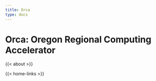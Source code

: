 ```yaml
---
title: Orca
type: docs
---
```


# Orca: Oregon Regional Computing Accelerator

{{< about >}}

{{< home-links >}}
